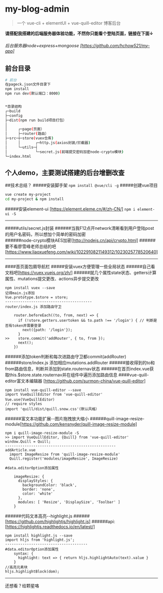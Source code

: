 # my-blog-admin
 
 > 一个 vue-cli + elementUI + vue-quill-editor 博客后台
 >
******请搭配我搭建的后端服务器体验功能，不然你只能看个登陆页面，链接在下面↓******

###### 后台服务器node+express+mongoose [https://github.com/hchow521/my-app]
## 前台目录

``` bash
# 前台
在pageck.json文件目录下
npm install
npm run dev(默认端口：8000)


*目录结构
┌─build
├─config
├─dist(npm run build项目打包）
│
│     ┌─page(页面）
│     ├─router(路由）
├─src─┼─store(vuex仓库)
│     │       ┌─http.js(axios封装/拦截器)
│     └─utils─┤
│             └─secret.js(前端提交密码加密node-crypto模块)
└─index.html
```
## 个人demo，主要测试搭建的后台增删改查
##技术总结？
#####安装脚手架
`
npm install @vue/cli -g
`
#####创建vue项目
``` bash
vue create my-project
cd my-project & npm install
```
#####安装element-ui [https://element.eleme.cn/#/zh-CN/]
`npm i element-ui -S`
****
#####utils/secret.js封装
######当我F12点开network清晰看到用户登陆post的用户名密码，所以想加个简单的密码加密   
######node-crypto模块AES加密[http://nodejs.cn/api/crypto.html]
######要不看廖雪峰老师总结的吧[https://www.liaoxuefeng.com/wiki/1022910821149312/1023025778520640]
****
####首页面包屑导航栏
#####安装vuex方便管理一些全局状态
######自己看文档吧[https://vuex.vuejs.org/zh/]
######就几个属性state状态、getters计算属性、mutations提交更改、actions异步提交更改
```
npm install vuex --save
记得main.js添加
Vue.prototype.$store = store;
----------------------------------------
router/index.js 添加路由守卫

    router.beforeEach((to, from, next) => {
      if (!store.getters.usertoken && to.path !== '/login') { // 判断是否有token并需要登录
        next({path: '/login'});
      }
>>    store.commit('addRouter', { to, from });
      next();
    })
```
######添加token判断和每次进路由守卫都commit(addRouter)
######store/index.js 添加相应mutations.addRouter
######接收得到的to和from路由信息，判断并添加到state.routernav状态
######在首页index.vue获取this.$store.state.routernav并在组件中遍历添加路由信息
####vue-quill-editor富文本编辑器
[https://github.com/surmon-china/vue-quill-editor]
```
npm install vue-quill-editor --save
import VueQuillEditor from 'vue-quill-editor'
Vue.use(VueQuillEditor）
// require styles
import 'quill/dist/quill.snow.css'(默认风格）
```
######富文本功能扩展--图片拖拽放大缩小
######quill-image-resize-module[https://github.com/kensnyder/quill-image-resize-module]
```
npm i quill-image-resize-module -S
>> import VueQuillEditor, {Quill} from 'vue-quill-editor'
window.Quill = Quill;
---------------------------------------------------
addArticle.vue
  import ImageResize from 'quill-image-resize-module'
  Quill.register('modules/imageResize', ImageResize)

#data.editorOption添加属性

    imageResize: {
      displayStyles: {
        backgroundColor: 'black',
        border: 'none',
        color: 'white'
      },
      modules: [ 'Resize', 'DisplaySize', 'Toolbar' ]
    }
```
######代码文本高亮--highlight.js
######[https://github.com/highlightjs/highlight.js]
######api:[https://highlightjs.readthedocs.io/en/latest/]
```$xslt
npm install highlight.js --save
import hljs from 'highlight.js';
--------------------------------------
#data.editorOption添加属性
    syntax: {
      highlight: text => { return hljs.highlightAuto(text).value }
    }
//高亮元素块
hljs.highlightBlock(dom);
```
****
还想看？给颗星咯

